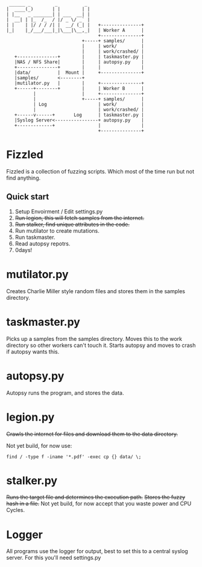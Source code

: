 
     ______ _         _          _
    |  ____(_)       | |        | |
    | |__   _ _______| | ___  __| |
    |  __| | |_  /_  / |/ _ \/ _` |
    | |    | |/ / / /| |  __/ (_| |   +---------------+
    |_|    |_/___/___|_|\___|\__,_|   | Worker A      |
                                      +---------------+
                                +-----+ samples/      |
                                |     | work/         |
                                |     | work/crashed/ |
       +---------------+        |     | taskmaster.py |
       |NAS / NFS Share|        |     | autopsy.py    |
       +---------------+        |     |               |
       |data/          |  Mount |     +---------------+
       |samples/       <--------+
       |mutilator.py   |        |     +---------------+
       +------+--------+        |     | Worker B      |
              |                 |     +---------------+
              |                 +-----+ samples/      |
              | Log                   | work/         |
              |                       | work/crashed/ |
       +------v------+       Log      | taskmaster.py |
       |Syslog Server<----------------+ autopsy.py    |
       +-------------+                |               |
                                      +---------------+

# Fizzled
Fizzled is a collection of fuzzing scripts. Which most of the time run but not find anything.

## Quick start
1. Setup Envoirment / Edit settings.py
2. ~~Run legion, this will fetch samples from the internet.~~
3. ~~Run stalker, find unique attributes in the code.~~
4. Run mutilator to create mutations.
5. Run taskmaster.
6. Read autopsy repotrs.
7. 0days!


# mutilator.py
Creates Charlie Miller style random files and stores them in the samples directory.

# taskmaster.py
Picks up a samples from the samples directory.
Moves this to the work directory so other workers can't touch it.
Starts autopsy and moves to crash if autopsy wants this.

# autopsy.py
Autopsy runs the program, and stores the data.

# legion.py
~~Crawls the internet for files and download them to the data directory.~~

Not yet build, for now use:

    find / -type f -iname '*.pdf' -exec cp {} data/ \;

# stalker.py
~~Runs the target file and determines the execution path.~~
~~Stores the fuzzy hash in a file.~~
Not yet build, for now accept that you waste power and CPU Cycles.

# Logger
All programs use the logger for output, best to set this to a central syslog server.
For this you'll need settings.py
